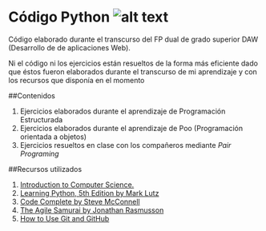 # Código Python ![alt text](http://manongs.com/static/article/2015/1126/python-logo.png)

Código elaborado durante el transcurso del FP dual de grado superior DAW (Desarrollo de de aplicaciones Web).

Ni el código ni los ejercicios están resueltos de la forma más eficiente dado que éstos fueron elaborados durante
el transcurso de mi aprendizaje y con los recursos que disponía en el momento

##Contenidos
1. Ejercicios elaborados durante el aprendizaje de Programación Estructurada
2. Ejercicios elaborados durante el aprendizaje de Poo (Programación orientada a objetos)
3. Ejercicios resueltos en clase con los compañeros mediante *Pair* *Programing*

##Recursos utilizados

1. [Introduction to Computer Science.](https://www.udacity.com/course/intro-to-computer-science--cs101)
2. [Learning Python, 5th Edition by Mark Lutz](http://shop.oreilly.com/product/0636920028154.do)   
3. [Code Complete by Steve McConnell](http://cc2e.com/)
4. [The Agile Samurai by Jonathan Rasmusson](http://shop.oreilly.com/product/9781934356586.do)
5. [How to Use Git and GitHub](https://www.udacity.com/course/how-to-use-git-and-github--ud775)